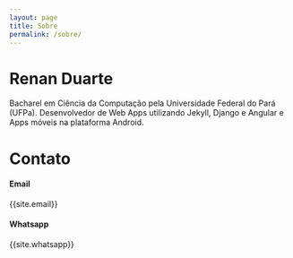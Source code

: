 ```yaml
---
layout: page
title: Sobre
permalink: /sobre/
---
```

<p>
	<h1>Renan Duarte</h1>
	Bacharel em Ciência da Computação pela Universidade Federal do Pará (UFPa). Desenvolvedor de Web Apps utilizando Jekyll, Django e Angular e Apps móveis na plataforma Android.
</p>

<p>
	<h1>Contato</h1>
	<h4>Email</h4>
	{{site.email}}
	<h4>Whatsapp</h4>
	{{site.whatsapp}}
</p>
